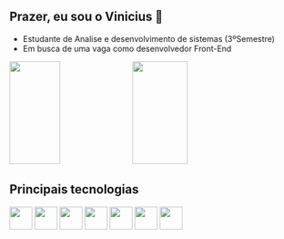 ## Prazer, eu sou o Vinicius 👋
<ul>
          <li>Estudante de Analise e desenvolvimento de sistemas (3ºSemestre)
          <li>Em busca de uma vaga como desenvolvedor Front-End
</ul>

<div style="display: inline block">
<img height= "180px" width="42%" src="https://github-readme-stats.vercel.app/api?username=v-L1ma&show_icons=true&theme=dracula">
<img height="180px" width="44%" src="https://github-readme-stats.vercel.app/api/top-langs/?username=v-L1ma&layout=compact&theme=dracula">
</div>

## Principais tecnologias

<div>
<img height="40"  src="https://img.shields.io/badge/React-61DAFB.svg?style=for-the-badge&logo=React&logoColor=black" />  
<img height="40"  src="https://img.shields.io/badge/JavaScript-F7DF1E.svg?style=for-the-badge&logo=JavaScript&logoColor=black" />  
<img height="40"  src="https://img.shields.io/badge/Node.js-5FA04E.svg?style=for-the-badge&logo=nodedotjs&logoColor=white" />    
<img height="40"  src="https://img.shields.io/badge/MongoDB-47A248.svg?style=for-the-badge&logo=MongoDB&logoColor=white" />   
<img height="40"  src="https://img.shields.io/badge/Prisma-2D3748.svg?style=for-the-badge&logo=Prisma&logoColor=white" />   
<img height="40"  src="https://img.shields.io/badge/HTML5-E34F26.svg?style=for-the-badge&logo=HTML5&logoColor=white"/>
<img height="40"  src="https://img.shields.io/badge/CSS3-1572B6.svg?style=for-the-badge&logo=CSS3&logoColor=white" />
</div>
